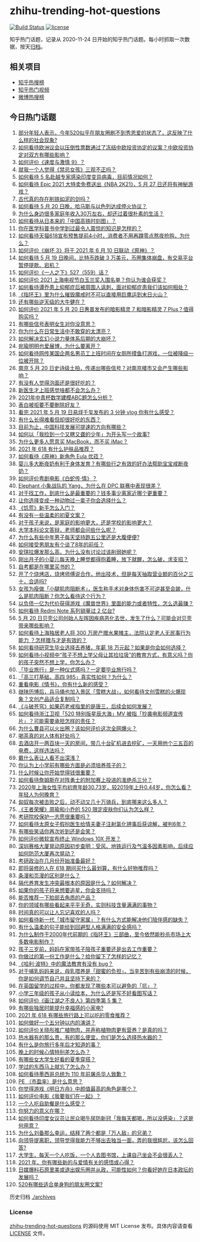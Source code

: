 # zhihu-trending-hot-questions

[![Build Status](https://github.com/justjavac/zhihu-trending-hot-questions/workflows/ci/badge.svg?branch=master)](https://github.com/justjavac/zhihu-trending-hot-questions/actions)
[![license](https://img.shields.io/github/license/justjavac/zhihu-trending-hot-questions)](https://github.com/justjavac/zhihu-trending-hot-questions/blob/master/LICENSE)

知乎热门话题，记录从 2020-11-24 日开始的知乎热门话题。每小时抓取一次数据，按天[归档](./archives)。

## 相关项目

- [知乎热搜榜](https://github.com/justjavac/zhihu-trending-top-search)
- [知乎热门视频](https://github.com/justjavac/zhihu-trending-hot-video)
- [微博热搜榜](https://github.com/justjavac/weibo-trending-hot-search)

## 今日热门话题

<!-- BEGIN -->
<!-- 最后更新时间 Fri May 21 2021 13:14:39 GMT+0800 (China Standard Time) -->

1. [部分年轻人表示，今年520似乎在朋友圈刷不到秀恩爱的状态了，这反映了什么样的社会现象?](https://www.zhihu.com/question/460423038)
2. [如何看待欧洲议会以压倒性票数通过了冻结中欧投资协定的议案？中欧投资协定对双方有哪些影响？](https://www.zhihu.com/question/460600369)
3. [如何评价《速度与激情 9》？](https://www.zhihu.com/question/458656265)
4. [就我一个人觉得《禁忌女孩》三观不正吗？](https://www.zhihu.com/question/459426098)
5. [如何看待 5 名赴越专家感染印度变异病毒，目前情况如何？](https://www.zhihu.com/question/460154947)
6. [如何看待 Epic 2021 大特卖免费送出《NBA 2K21》，5 月 27
   日还将有神秘游戏？](https://www.zhihu.com/question/460549824)
7. [古代真的存在削铁如泥的剑吗？](https://www.zhihu.com/question/458810287)
8. [如何看待 5 月 20 日晚，哈马斯与以色列达成停火协议？](https://www.zhihu.com/question/460585854)
9. [为什么身边很多家庭年收入30万左右，却还过着很朴素的生活？](https://www.zhihu.com/question/307170588)
10. [如何看待从日本来的「中国高铁时刻图」？](https://www.zhihu.com/question/460449331)
11. [你在医学科普书中学到过最令人震惊的知识是怎样的？](https://www.zhihu.com/question/456001336)
12. [如何看待天猫618宣布预售提前4小时，消费者不用再蹲零点熬夜抢购，为什么？](https://www.zhihu.com/question/460462395)
13. [如何评价《崩坏 3》将于 2021 年 6 月 10
    日联动《原神》？](https://www.zhihu.com/question/460518071)
14. [如何看待 5 月 19 日晚间，比特币跌破 3
    万美元，币圈集体崩盘，有交易平台暂停提款、宕机？](https://www.zhihu.com/question/460373052)
15. [如何评价《一人之下》527（559）话？](https://www.zhihu.com/question/460536953)
16. [如何评价 2021 上海电视节白玉兰奖入围名单？你认为谁会获奖？](https://www.zhihu.com/question/460591046)
17. [如何看待谭乔患上抑郁症后被周围人讽刺，面对抑郁症患我们该如何相处？](https://www.zhihu.com/question/460156746)
18. [《指环王》里为什么摧毁魔戒时不可以直接用巨鹰运到末日火山？](https://www.zhihu.com/question/55276529)
19. [还有哪些逆天级的大牛健在？](https://www.zhihu.com/question/266501770)
20. [如何评价 2021 年 5 月 20 日惠普发布的暗影精灵 7 和暗影精灵 7
    Plus？值得购买吗？](https://www.zhihu.com/question/460530846)
21. [有哪些信号表明女生对你没意思？](https://www.zhihu.com/question/321452698)
22. [你为什么在日常生活中不敢穿的太漂亮？](https://www.zhihu.com/question/31434644)
23. [如何解决玄幻小说力量体系后期的大崩坏？](https://www.zhihu.com/question/373347616)
24. [宛瑜明明也爱展博，为什么要离开？](https://www.zhihu.com/question/443423809)
25. [如何看待网传某国企两名男员工上班时间在女厕所摸鱼打游戏，一位被降级一位被开除？](https://www.zhihu.com/question/460463560)
26. [南京 5 月 20
    日史诗级土拍，传递出哪些信号？对南京楼市又会产生哪些影响？](https://www.zhihu.com/question/460320921)
27. [有没有人觉得泡面还是很好吃的？](https://www.zhihu.com/question/456731897)
28. [新医生才上班感觉啥都不会怎么办？](https://www.zhihu.com/question/455297859)
29. [2021年中青杯数学建模ABC题怎么分析？](https://www.zhihu.com/question/460316583)
30. [表白被拒要不要删除好友？](https://www.zhihu.com/question/455232446)
31. [看完 2021 年 5 月 19 日易烊千玺发布的 3 分钟 vlog
    你有什么感受？](https://www.zhihu.com/question/460398025)
32. [有什么长得难看但却很好吃的东西？](https://www.zhihu.com/question/37551688)
33. [目前为止，中国科技发展可提速的方向有哪些？](https://www.zhihu.com/question/459891581)
34. [如何以「我捡到一个又瞎又聋的少年」为开头写一个故事?](https://www.zhihu.com/question/439836619)
35. [为什么更多人愿意买 MacBook，而不买 iMac？](https://www.zhihu.com/question/285261815)
36. [2021 年 618 有什么护肤品推荐？](https://www.zhihu.com/question/459361438)
37. [如何看待《原神》新角色 Eula 优菈？](https://www.zhihu.com/question/449750919)
38. [婴儿多大断夜奶有利于身体发育？有哪些行之有效的好办法帮助宝宝戒断夜奶？](https://www.zhihu.com/question/458651405)
39. [如何评价粤剧电影《白蛇传·情》？](https://www.zhihu.com/question/362956135)
40. [Elephant 小象战队的 Yang，为什么在 DPC
    联赛中表现很差？](https://www.zhihu.com/question/460107074)
41. [对于找工作，到底什么是最重要的？钱多事少离家近哪个更重要？](https://www.zhihu.com/question/460301889)
42. [让你选择变成一种动物过一辈子你会选择什么？](https://www.zhihu.com/question/454338371)
43. [《饥荒》新手怎么入门？](https://www.zhihu.com/question/53324225)
44. [有没有一些温柔的初夏文案？](https://www.zhihu.com/question/455738899)
45. [对于孩子来说，是家庭的影响更大，还是学校的影响更大？](https://www.zhihu.com/question/460299231)
46. [大学本科论文答辩，老师都会问些什么呢？](https://www.zhihu.com/question/321117978)
47. [为什么有些中年男子每天坚持跑五公里还是大腹便便?](https://www.zhihu.com/question/457131875)
48. [如何接受男朋友有个谈了8年的前任？](https://www.zhihu.com/question/458142301)
49. [安琪拉爆发那么高，为什么没有讨论过该削弱她呢？](https://www.zhihu.com/question/459387462)
50. [刚出月子的小婴儿每天晚上睡觉都得抱着睡，放下就醒，怎么破，求支招？](https://www.zhihu.com/question/297105628)
51. [自考都是在哪里买书的？](https://www.zhihu.com/question/315964311)
52. [开了个烧烤店，烧烤师傅说合作，他出技术，但是每天抽取营业额的百分之三十，合适吗?](https://www.zhihu.com/question/456743652)
53. [女孩为瘦做「小腿肌肉阻断术」，医生称手术对身体伤害不可逆甚至会跛，什么是肌肉阻断？你怎么看待这个行为？](https://www.zhihu.com/question/460433831)
54. [以负债一亿为代价获得游戏《魔兽世界》里面的能力或者特性，怎么选最赚？](https://www.zhihu.com/question/459961100)
55. [如何看待 Redmi Note 系列销量过 2 亿台?](https://www.zhihu.com/question/460424609)
56. [5 月 20
    日贝壳公司创始人左晖因疾病恶化去世，发生了什么？可能会对贝壳带来哪些影响？](https://www.zhihu.com/question/460483613)
57. [如何看待上海独居老人将 300 万房产赠水果摊主，法院认定老人无民事行为能力
    ？怎样赠与才是有效的？](https://www.zhihu.com/question/460310210)
58. [如何看待研究生毕业选择去养猪，年薪 18
    万元起？如果是你会如何选择？](https://www.zhihu.com/question/460279521)
59. [如何看待小视频中“孩子不想上学父母让其捡垃圾”的教育方式，有意义吗？你的孩子突然不想上学，你怎么办？](https://www.zhihu.com/question/460046826)
60. [「毕业旅行」是一种仪式感吗？一定要毕业旅行吗？](https://www.zhihu.com/question/458907780)
61. [「高三打基础，高四 985」真实性如何？为什么？](https://www.zhihu.com/question/460156200)
62. [重看电影《情书》，你有什么新的感受？](https://www.zhihu.com/question/458859724)
63. [继陕历博后，兵马俑也加入景区「雪糕大战」，如何看待文创雪糕的火爆现象？文创产品适合复制吗？](https://www.zhihu.com/question/460296119)
64. [《斗破苍穹》如果药老戒指里的是唐三，后续会如何发展？](https://www.zhihu.com/question/453956447)
65. [如何看待浙江卫视「520 特别版星辰大海」MV
    被指「抄袭电影频道宣传片」？可能需要承担怎样的责任？](https://www.zhihu.com/question/460466033)
66. [为什么曹县可以火出圈？该如何评价这次全网爆火？](https://www.zhihu.com/question/460351832)
67. [喝茶真的对人体有好处吗？](https://www.zhihu.com/question/450322435)
68. [去酒店开一两百块一天的房间，带几十台矿机进去挖矿，一天用他个三五百的电费，这样违法吗？](https://www.zhihu.com/question/460015320)
69. [戴什么表让人看不出深浅？](https://www.zhihu.com/question/447868724)
70. [你认为上小学前有哪些方面是必须培养孩子的？](https://www.zhihu.com/question/431567052)
71. [什么时候让你开始觉得钱很重要？](https://www.zhihu.com/question/457214026)
72. [如何看待詹姆斯在对阵勇士的附加赛上投进的准绝杀三分？](https://www.zhihu.com/question/460456140)
73. [2020年上海女性平均初育年龄30.73岁，较2019年上升0.44岁，你怎么看？年轻人为何晚育？](https://www.zhihu.com/question/460137446)
74. [匈奴每次被击败之后，动不动又几十万骑兵，到底哪来这么多人？](https://www.zhihu.com/question/459734790)
75. [《王者荣耀》周瑜和小乔的 520 限定皮肤你们认为怎么样？](https://www.zhihu.com/question/459898517)
76. [考研院校保护一志愿很重要吗？](https://www.zhihu.com/question/455689422)
77. [如何看待太原女子假扮医生给情夫妻子注射氯化钾事后获谅解，被判6年？](https://www.zhihu.com/question/460225330)
78. [有哪些笑话你再次听到还是会笑？](https://www.zhihu.com/question/459869379)
79. [如何评价微软宣布终止 Windows 10X 开发？](https://www.zhihu.com/question/460253008)
80. [深圳赛格大厦晃动原因初步查明：受风、地铁运行及气温多因素影响，后续应如何防范大厦再次晃动？](https://www.zhihu.com/question/460333803)
81. [考研政治在几月份开始准备最好？](https://www.zhihu.com/question/323153005)
82. [即将装修的人在 618 期间买什么最划算，有什么好物推荐吗？](https://www.zhihu.com/question/459065761)
83. [条漫和页漫的区别是什么？](https://www.zhihu.com/question/68118338)
84. [隔代养育发生冲突最根本的原因是什么？如何解决？](https://www.zhihu.com/question/459697044)
85. [如果你的孩子将来想要追星，你会支持吗？](https://www.zhihu.com/question/459408387)
86. [能否推荐一下脸部去角质的产品？](https://www.zhihu.com/question/24407393)
87. [你的领域有哪些看起来平平无奇，实则科技含量满满的事物？](https://www.zhihu.com/question/459861681)
88. [时间真的可以让人忘记喜欢的人吗？](https://www.zhihu.com/question/459470996)
89. [如何看待新一代「城市留守家属」？有什么方式能解决他们陪伴感的缺失？](https://www.zhihu.com/question/460365474)
90. [有什么温柔的句子能给到回避型人格满满的安全感吗？](https://www.zhihu.com/question/455031931)
91. [为什么制作于2000年代前期的《指环王》三部曲，至今依然能秒杀市场上大多数电影制作？](https://www.zhihu.com/question/36509150)
92. [孩子三岁前，妈妈在家带孩子陪孩子重要还是出去工作重要？](https://www.zhihu.com/question/428327797)
93. [你做过的第一份工作是什么？给你留下了怎样的记忆？](https://www.zhihu.com/question/459376413)
94. [《哈利·波特》中的魔法教育有没有 bug？](https://www.zhihu.com/question/459857558)
95. [对于哺乳妈妈来说，母乳喂养是「甜蜜的负担」，当辛苦到有些崩溃的时候，你是如何调节自己并且坚持下来的？](https://www.zhihu.com/question/453446430)
96. [在英国留学的过程中，你都发现了哪些本可以避免的「坑」？](https://www.zhihu.com/question/360353175)
97. [小学三年级的孩子从小读绘本，为什么还是写不好看图写话？](https://www.zhihu.com/question/458666937)
98. [如何评价《画江湖之不良人》第四季第 5 集？](https://www.zhihu.com/question/460308083)
99. [有哪些独居时能提升幸福感的小家电?](https://www.zhihu.com/question/333019744)
100. [2021 年 618 有哪些旅行路上可以吃的零食推荐？](https://www.zhihu.com/question/459053335)
101. [如何做好一个五分钟以内的演讲？](https://www.zhihu.com/question/26586726)
102. [如何评价关晓彤推广植物肉，并声称植物肉更有营养？是真的吗？](https://www.zhihu.com/question/460278107)
103. [热水器有的那么贵，有的那么便宜，你们是怎么选择热水器的？](https://www.zhihu.com/question/387991423)
104. [有什么是你旅行多年后才知道的事？](https://www.zhihu.com/question/451751074)
105. [晚上的时候心情特别差怎么办？](https://www.zhihu.com/question/456731708)
106. [有哪些女大学生好看的夏季穿搭？](https://www.zhihu.com/question/316762010)
107. [学过的东西马上就忘了怎么办？](https://www.zhihu.com/question/27252044)
108. [如何看待墨西哥总统为 110 年前屠杀华人致歉？](https://www.zhihu.com/question/460080688)
109. [PE （市盈率）是什么意思？](https://www.zhihu.com/question/20245733)
110. [你觉得游戏《明日方舟》中颜值最高的角色是哪个？](https://www.zhihu.com/question/459264285)
111. [如何评价电影《我要我们在一起》？](https://www.zhihu.com/question/339320960)
112. [一个人吃自助餐是什么感受？](https://www.zhihu.com/question/413006960)
113. [你努力的意义在哪？](https://www.zhihu.com/question/459780661)
114. [如何看待印度女议员让民众喝牛尿防新冠「我每天都喝，所以没感染」？这是何用意？](https://www.zhihu.com/question/460070125)
115. [为什么刘备那么幸运，结拜了两个都是「万人敌」的兄弟？](https://www.zhihu.com/question/266240810)
116. [向领导提离职，领导觉得我能力不够出去独当一面，弄的我很尴尬，该怎么回答?](https://www.zhihu.com/question/452663695)
117. [大学生，每天一个人吃饭，一个人去图书馆，上课自己坐会不会很丢人？](https://www.zhihu.com/question/456048288)
118. [2021 年，你有哪些新的与爱情有关的感悟或心得？](https://www.zhihu.com/question/459046990)
119. [日媒爆料石原里美或退出娱乐圈并从政，可能性如何？你看好她在日本政坛的发展吗？](https://www.zhihu.com/question/460302496)
120. [520有哪些适合单身狗的朋友圈文案?](https://www.zhihu.com/question/395928334)

<!-- END -->

历史归档 [./archives](./archives)

### License

[zhihu-trending-hot-questions](https://github.com/justjavac/zhihu-trending-hot-questions)
的源码使用 MIT License 发布。具体内容请查看 [LICENSE](./LICENSE) 文件。
